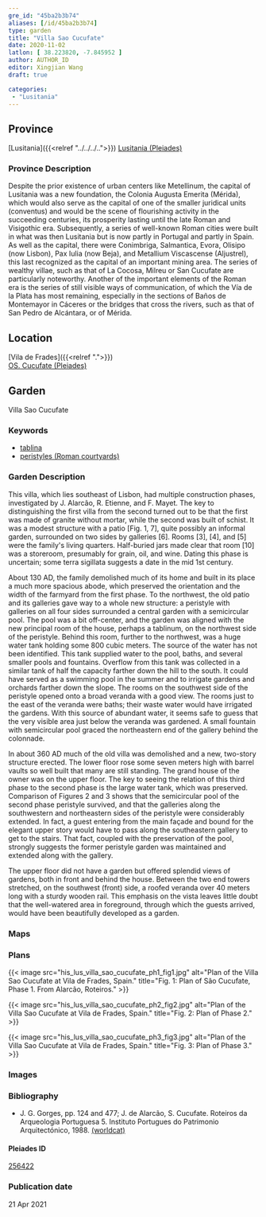 ```yaml
---
gre_id: "45ba2b3b74"
aliases: [/id/45ba2b3b74]
type: garden
title: "Villa Sao Cucufate"
date: 2020-11-02
latlon: [ 38.223820, -7.845952 ]
author: AUTHOR_ID
editor: Xingjian Wang
draft: true

categories:
 - "Lusitania"
---
```


## Province

[Lusitania]({{<relref "../../../..">}})
[Lusitania (Pleiades)](https://pleiades.stoa.org/places/1101)

### Province Description

Despite the prior existence of urban centers like Metellinum, the capital of Lusitania was a new foundation, the Colonia Augusta Emerita (Mérida), which would also serve as the capital of one of the smaller juridical units (conventus) and would be the scene of flourishing activity in the succeeding centuries, its prosperity lasting until the late Roman and Visigothic era.  Subsequently, a series of well-known Roman cities were built in what was then Lusitania but is now partly in Portugal and partly in Spain. As well as the capital, there were Conimbriga, Salmantica, Evora, Olisipo (now Lisbon), Pax Iulia (now Beja), and Metallium Viscascense (Aljustrel), this last recognized as the capital of an important mining area. The series of wealthy villae, such as that of La Cocosa, Milreu or San Cucufate are particularly noteworthy.  Another of the important elements of the Roman era is the series of still visible ways of communication, of which the Vía de la Plata has most remaining, especially in the sections of Baños de Montemayor in Cáceres or the bridges that cross the rivers, such as that of San Pedro de Alcántara, or of Mérida.

## Location

[Vila de Frades]({{<relref ".">}}) \
[OS. Cucufate (Pleiades)](https://pleiades.stoa.org/places/256422)

<!--### Location Description-->


<!-- LEAVE THIS BLANK FOR NOW -->

<!--## Sublocation-->

<!--
[AREA WITHIN LOCATION, LIKE “PALATINE HILL”](GEOREFERENCE LINK)
A sublocation is any area larger than an individual garden, but located within a location. I would always try to include a link to a controlled vocabulary here if possible. This ID may well be different from the Garden ID, e.g., Pompeii versus a Garden in one of the houses which has its own Pleiades ID.
-->

<!--### Sublocation Description-->

<!-- DESCRIPTION -->

## Garden
Villa Sao Cucufate

### Keywords
- [tablina](http://vocab.getty.edu/page/aat/300004180)
- [peristyles (Roman courtyards)](http://vocab.getty.edu/page/aat/300080971)

### Garden Description
This villa, which lies southeast of Lisbon, had multiple construction phases, investigated by J. Alarcão, R. Etienne, and F. Mayet.  The key to distinguishing the first villa from the second turned out to be that the first was made of granite without mortar, while the second was built of schist.  It was a modest structure with a patio [Fig. 1, 7], quite possibly an informal garden, surrounded on two sides by galleries [6]. Rooms [3], [4], and [5] were the family's living quarters. Half-buried jars made clear that room [10] was a storeroom, presumably for grain, oil, and wine.  Dating this phase is uncertain; some terra sigillata suggests a date in the mid 1st century.

About 130 AD, the family demolished much of its home and built in its place a much more spacious abode, which preserved the orientation and the width of the farmyard from the first phase.  To the northwest, the old patio and its galleries gave way to a whole new structure: a peristyle with galleries on all four sides surrounded a central garden with a  semicircular pool.  The pool was a bit off-center, and the garden  was aligned with the new principal room of the house, perhaps a tablinum, on the northwest side of the peristyle. Behind this room, further to the northwest, was a huge water tank holding some 800 cubic meters. The source of the water has not been identified.  This tank supplied water to the pool, baths, and several smaller pools and fountains.  Overflow from this tank was collected in a similar tank of half the capacity farther down the hill to the south.  It could have served as a swimming pool in the summer and to irrigate gardens and orchards farther down the slope. The rooms on the southwest side of the peristyle opened onto a broad veranda with a good view.  The rooms just to the east of the veranda were baths; their waste water would have irrigated the gardens.  With this source of abundant water, it seems safe to guess that the very visible area just below the veranda was gardened.  A small fountain with semicircular pool graced the northeastern end of the gallery behind the colonnade.

In about 360 AD much of the old villa was demolished and a new, two-story structure erected.  The lower floor rose some seven meters high with barrel vaults so well built that many are still standing. The grand house of the owner was on the upper floor.  The key to seeing the relation of this third phase to the second phase is the large water tank, which was preserved.  Comparison of Figures 2 and 3 shows that the semicircular pool of the second phase peristyle survived, and that the galleries along the southwestern and northeastern sides of the peristyle were considerably extended. In fact, a guest entering from the main façade and bound for the elegant upper story would have to pass along the southeastern gallery to get to the stairs.  That fact, coupled with the preservation of the pool, strongly suggests the former peristyle garden was maintained and extended along with the gallery.

The upper floor did not have a garden but offered splendid views of gardens, both in front and behind the house.  Between the two end towers stretched, on the southwest (front) side, a roofed veranda over 40 meters long with a sturdy wooden rail.  This emphasis on the vista leaves little doubt that the well-watered area in foreground, through which the guests arrived, would have been beautifully developed as a garden.   

### Maps

<!--
{{< image src="FILENAME" alt="ALT_TEXT" title="CAPTION" >}}
-->

### Plans

{{< image src="his_lus_villa_sao_cucufate_ph1_fig1.jpg" alt="Plan of the Villa Sao Cucufate at Vila de Frades, Spain." title="Fig. 1: Plan of São Cucufate, Phase 1. From Alarcão, Roteiros." >}}

{{< image src="his_lus_villa_sao_cucufate_ph2_fig2.jpg" alt="Plan of the Villa Sao Cucufate at Vila de Frades, Spain." title="Fig. 2: Plan of Phase 2." >}}

{{< image src="his_lus_villa_sao_cucufate_ph3_fig3.jpg" alt="Plan of the Villa Sao Cucufate at Vila de Frades, Spain."  title="Fig. 3: Plan of Phase 3." >}}

### Images

<!--
{{< image src="FILENAME" alt="ALT_TEXT" title="CAPTION" >}}
-->

<!--### Dates-->


### Bibliography
- J. G. Gorges, pp. 124 and 477; J. de Alarcão, S. Cucufate. Roteiros da Arqueologia Portuguesa 5. Instituto Portugues do Patrimonio Arquitectónico, 1988. [(worldcat)](http://www.worldcat.org/oclc/54521562)

<!--#### Periodo ID-->

<!-- [PERIODO_ID](https://pleiades.stoa.org/places/PLEIADES_ID) -->

#### Pleiades ID

[256422](https://pleiades.stoa.org/places/256422)

<!--#### TGN ID
[7031751](http://vocab.getty.edu/page/tgn/7031751) -->

<!--### Contributor-->


### Publication date

21 Apr 2021

<!--### Related articles-->

<!-- Links to other related articles. Leave blank for now -->